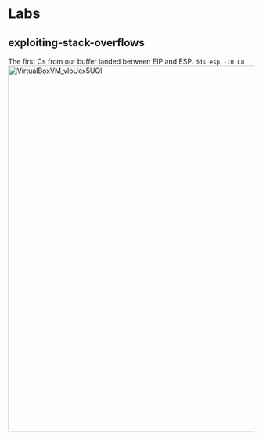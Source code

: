 # Labs

## exploiting-stack-overflows

The first Cs from our buffer landed between EIP and ESP.
`dds esp -10 L8`
<img width="1280" height="747" alt="VirtualBoxVM_vloUex5UQl" src="https://github.com/user-attachments/assets/5587fc62-d42a-47ec-a886-1c38825da6c2" />
